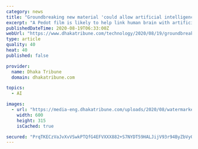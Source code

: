 ```yaml
---
category: news
title: "Groundbreaking new material 'could allow artificial intelligence to merge with the human brain'"
excerpt: "A Pedot film is likely to help link human brain with artificial intelligence without any scarring or tissue damage"
publishedDateTime: 2020-08-19T06:33:00Z
webUrl: "https://www.dhakatribune.com/technology/2020/08/19/groundbreaking-new-material-could-allow-artificial-intelligence-to-merge-with-the-human-brain"
type: article
quality: 40
heat: 40
published: false

provider:
  name: Dhaka Tribune
  domain: dhakatribune.com

topics:
  - AI

images:
  - url: "https://media-eng.dhakatribune.com/uploads/2020/08/watermarked/339736/1597818597563bigstock-brain-2819169-1596966809393.jpg"
    width: 600
    height: 315
    isCached: true

secured: "PrqTKECzVaJvXvVSwkPTQfG4EFVXXX882+S7NYDT59HALJijV93r94ByZbVyOOaCM7CBi/9sWRG3SKy9TWpCx2RQYteDhNSwEwTmQ5ImE72BVnL+x1PYipEIkBANw73GOXYeBfhLTYxiqZNgdxIkthL+s+P6aNn8G/PDyU6WNLts9RNNH5n0bZiDVghPp6yzDxkhU883RCy2LH6gnOKRzB/x8E6pfkLWYfZQPFrjB3tYFObZ0y+moOZWG6DtrT8IfyNKHcTJYvejZccKVm45jzyQpPceuPszCkI2TR9IhUyyYyNsUIFyvUb4gZSrS9rgGhh2nP5nXGoyLB9LfgUGXQ==;jwcceqWgH1S2YEc42RSb1g=="
---
```


